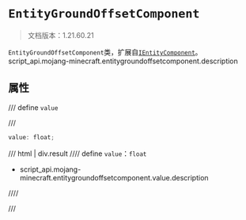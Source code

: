 # `EntityGroundOffsetComponent`

> 文档版本：1.21.60.21

`EntityGroundOffsetComponent`类，扩展自[`IEntityComponent`](./ientitycomponent.md)。script_api.mojang-minecraft.entitygroundoffsetcomponent.description

## 属性

/// define
`value`


///

```js
value: float;
```

/// html | div.result
//// define
`value`：`float`

- script_api.mojang-minecraft.entitygroundoffsetcomponent.value.description


////

///

